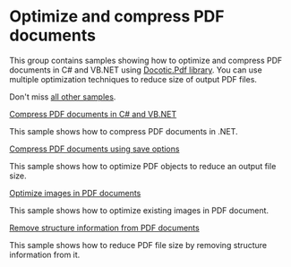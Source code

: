 # Optimize and compress PDF documents
This group contains samples showing how to optimize and compress PDF documents in C# and VB.NET using [Docotic.Pdf library](https://bitmiracle.com/pdf-library/). You can use multiple optimization techniques to reduce size of output PDF files.

Don't miss [all other samples](/Samples).

[Compress PDF documents in C# and VB.NET](/Samples/Compression/CompressAllTechniques)

This sample shows how to compress PDF documents in .NET.

[Compress PDF documents using save options](/Samples/Compression/CompressWithSaveOptions)

This sample shows how to optimize PDF objects to reduce an output file size.

[Optimize images in PDF documents](/Samples/Compression/OptimizeImages)

This sample shows how to optimize existing images in PDF document.

[Remove structure information from PDF documents](/Samples/Compression/RemoveStructureInformation)

This sample shows how to reduce PDF file size by removing structure information from it.

